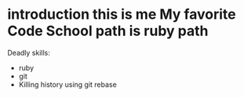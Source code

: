 introduction
this is me 
My favorite Code School path is ruby path
=========================================
Deadly skills:
* ruby
* git
* Killing history using git rebase